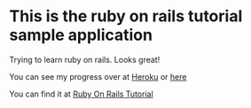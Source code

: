 # This is the ruby on rails tutorial sample application

Trying to learn ruby on rails. Looks great!

You can see my progress over at [Heroku](http://glacial-river-7785.herokuapp.com/) or
 [here](http://mighty-eyrie-9456.herokuapp.com/)

You can find it at [Ruby On Rails Tutorial](http://www.railstutorial.org)